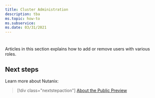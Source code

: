 ```yaml
---
title: Cluster Administration 
description: tba
ms.topic: how-to
ms.subservice:
ms.date: 03/31/2021
---
```


# 

Articles in this section explains how to add or remove users with various roles. 
 
## Next steps

Learn more about Nutanix:

> [!div class="nextstepaction"]
> [About the Public Preview](about-the-public-preview.md)

